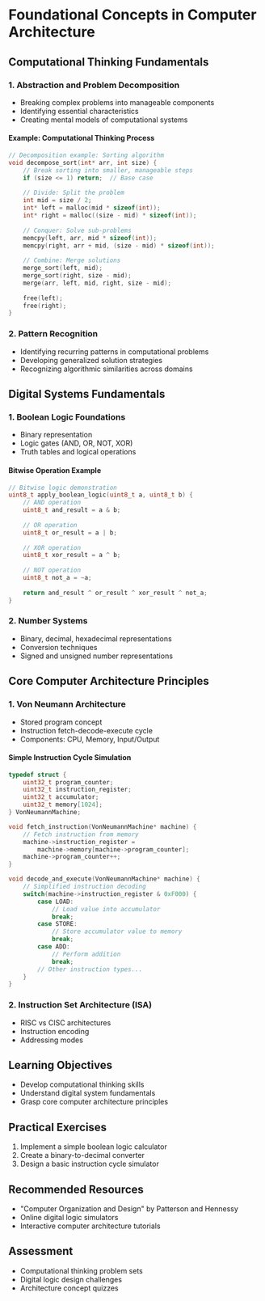 # Foundational Concepts in Computer Architecture

## Computational Thinking Fundamentals

### 1. Abstraction and Problem Decomposition
- Breaking complex problems into manageable components
- Identifying essential characteristics
- Creating mental models of computational systems

#### Example: Computational Thinking Process
```c
// Decomposition example: Sorting algorithm
void decompose_sort(int* arr, int size) {
    // Break sorting into smaller, manageable steps
    if (size <= 1) return;  // Base case
    
    // Divide: Split the problem
    int mid = size / 2;
    int* left = malloc(mid * sizeof(int));
    int* right = malloc((size - mid) * sizeof(int));
    
    // Conquer: Solve sub-problems
    memcpy(left, arr, mid * sizeof(int));
    memcpy(right, arr + mid, (size - mid) * sizeof(int));
    
    // Combine: Merge solutions
    merge_sort(left, mid);
    merge_sort(right, size - mid);
    merge(arr, left, mid, right, size - mid);
    
    free(left);
    free(right);
}
```

### 2. Pattern Recognition
- Identifying recurring patterns in computational problems
- Developing generalized solution strategies
- Recognizing algorithmic similarities across domains

## Digital Systems Fundamentals

### 1. Boolean Logic Foundations
- Binary representation
- Logic gates (AND, OR, NOT, XOR)
- Truth tables and logical operations

#### Bitwise Operation Example
```c
// Bitwise logic demonstration
uint8_t apply_boolean_logic(uint8_t a, uint8_t b) {
    // AND operation
    uint8_t and_result = a & b;
    
    // OR operation
    uint8_t or_result = a | b;
    
    // XOR operation
    uint8_t xor_result = a ^ b;
    
    // NOT operation
    uint8_t not_a = ~a;
    
    return and_result ^ or_result ^ xor_result ^ not_a;
}
```

### 2. Number Systems
- Binary, decimal, hexadecimal representations
- Conversion techniques
- Signed and unsigned number representations

## Core Computer Architecture Principles

### 1. Von Neumann Architecture
- Stored program concept
- Instruction fetch-decode-execute cycle
- Components: CPU, Memory, Input/Output

#### Simple Instruction Cycle Simulation
```c
typedef struct {
    uint32_t program_counter;
    uint32_t instruction_register;
    uint32_t accumulator;
    uint32_t memory[1024];
} VonNeumannMachine;

void fetch_instruction(VonNeumannMachine* machine) {
    // Fetch instruction from memory
    machine->instruction_register = 
        machine->memory[machine->program_counter];
    machine->program_counter++;
}

void decode_and_execute(VonNeumannMachine* machine) {
    // Simplified instruction decoding
    switch(machine->instruction_register & 0xF000) {
        case LOAD:
            // Load value into accumulator
            break;
        case STORE:
            // Store accumulator value to memory
            break;
        case ADD:
            // Perform addition
            break;
        // Other instruction types...
    }
}
```

### 2. Instruction Set Architecture (ISA)
- RISC vs CISC architectures
- Instruction encoding
- Addressing modes

## Learning Objectives
- Develop computational thinking skills
- Understand digital system fundamentals
- Grasp core computer architecture principles

## Practical Exercises
1. Implement a simple boolean logic calculator
2. Create a binary-to-decimal converter
3. Design a basic instruction cycle simulator

## Recommended Resources
- "Computer Organization and Design" by Patterson and Hennessy
- Online digital logic simulators
- Interactive computer architecture tutorials

## Assessment
- Computational thinking problem sets
- Digital logic design challenges
- Architecture concept quizzes 